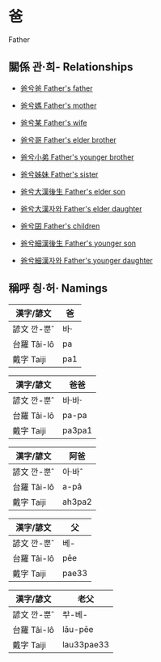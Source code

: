 # 爸
Father

## 關係 관·희- Relationships

- [爸兮爸 Father's father](member8.md)

- [爸兮媽 Father's mother](member9.md)

- [爸兮某 Father's wife](member3.md)

- [爸兮哥 Father's elder brother](member10.md)

- [爸兮小弟 Father's younger brother](member11.md)

- [爸兮姊妹 Father's sister](member12.md)

- [爸兮大漢後生 Father's elder son](member4.md)

- [爸兮大漢자와 Father's elder daughter](member5.md)

- [爸兮囝 Father's children](member1.md)

- [爸兮細漢後生 Father's younger son](member6.md)

- [爸兮細漢자와 Father's younger daughter](member7.md)



## 稱呼 칑·허· Namings

漢字/諺文 | 爸
--- | ---
諺文 깐-뿐ˆ | 바·
台羅 Tâi-lô | pa
戴字 Taiji | pa1


漢字/諺文 | 爸爸
--- | ---
諺文 깐-뿐ˆ | 바·바·
台羅 Tâi-lô | pa-pa
戴字 Taiji | pa3pa1


漢字/諺文 | 阿爸
--- | ---
諺文 깐-뿐ˆ | 아·바ˆ
台羅 Tâi-lô | a-pâ
戴字 Taiji | ah3pa2


漢字/諺文 | 父
--- | ---
諺文 깐-뿐ˆ | 베-
台羅 Tâi-lô | pēe
戴字 Taiji | pae33


漢字/諺文 | 老父
--- | ---
諺文 깐-뿐ˆ | ᄅᅷ-베-
台羅 Tâi-lô | lāu-pēe
戴字 Taiji | lau33pae33



